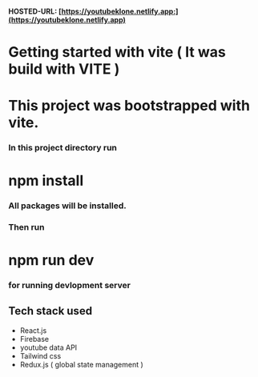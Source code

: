 #### HOSTED-URL:  [https://youtubeklone.netlify.app:](https://youtubeklone.netlify.app)

# Getting started with vite ( It was build with VITE )
# This project was bootstrapped with vite.
### In this project directory run
# npm install
### All packages will be installed.
### Then run 
# npm run dev 
### for running devlopment server

## Tech stack used

- React.js
- Firebase
- youtube data API
- Tailwind css
- Redux.js ( global state management )
